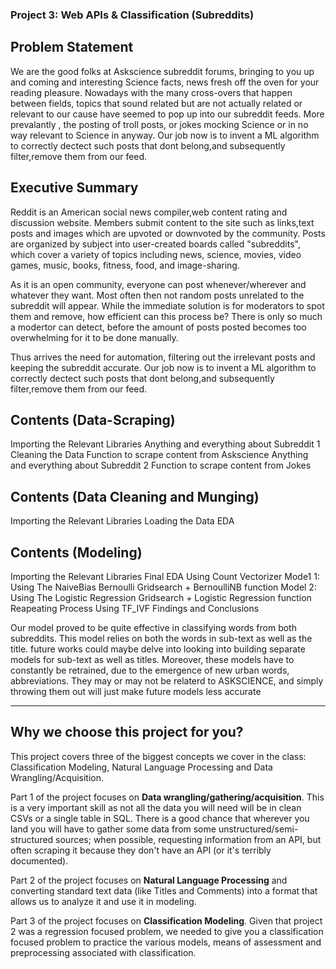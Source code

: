 ### Project 3: Web APIs & Classification (Subreddits)

## Problem Statement

We are the good folks at Askscience subreddit forums, bringing to you up and coming and interesting Science
facts, news fresh off the oven for your reading pleasure.
Nowadays with the many cross-overs that happen between fields, topics that sound related but are not actually
related or relevant to our cause have seemed to pop up into our subreddit feeds. More prevalantly , the posting
of troll posts, or jokes mocking Science or in no way relevant to Science in anyway.
Our job now is to invent a ML algorithm to correctly dectect such posts that dont belong,and subsequently
filter,remove them from our feed.

## Executive Summary

Reddit is an American social news compiler,web content rating and discussion website. Members submit content to the site such as links,text posts and images which are upvoted or downvoted by the community. Posts are organized by subject into user-created boards called "subreddits", which cover a variety of topics including news, science, movies, video games, music, books, fitness, food, and image-sharing.

As it is an open community, everyone can post whenever/wherever and whatever they want. Most often then not random posts unrelated to the subreddit will appear. While the immediate solution is for moderators to spot them and remove, how efficient can this process be? There is only so much a modertor can detect, before the amount of posts posted becomes too overwhelming for it to be done manually.

Thus arrives the need for automation, filtering out the irrelevant posts and keeping the subreddit accurate. Our job now is to invent a ML algorithm to correctly dectect such posts that dont belong,and subsequently filter,remove them from our feed.

## Contents (Data-Scraping)

Importing the Relevant Libraries
Anything and everything about Subreddit 1
Cleaning the Data
Function to scrape content from Askscience
Anything and everything about Subreddit 2
Function to scrape content from Jokes

## Contents (Data Cleaning and Munging)

Importing the Relevant Libraries
Loading the Data
EDA

## Contents (Modeling)

Importing the Relevant Libraries
Final EDA
Using Count Vectorizer
Mode1 1: Using The NaiveBias Bernoulli
Gridsearch + BernoulliNB function
Model 2: Using The Logistic Regression
Gridsearch + Logistic Regression function
Reapeating Process Using TF_IVF
Findings and Conclusions


Our model proved to be quite effective in classifying words from both subreddits. This model relies on both the words in sub-text as well as the title. future works could maybe delve into looking into building separate models for sub-text as well as titles. Moreover, these models have to constantly be retrained, due to the emergence of new urban words, abbreviations. They may or may not be relaterd to ASKSCIENCE, and simply throwing them out will just make future models less accurate

---

## Why we choose this project for you?
This project covers three of the biggest concepts we cover in the class: Classification Modeling, Natural Language Processing and Data Wrangling/Acquisition.

Part 1 of the project focuses on **Data wrangling/gathering/acquisition**. This is a very important skill as not all the data you will need will be in clean CSVs or a single table in SQL.  There is a good chance that wherever you land you will have to gather some data from some unstructured/semi-structured sources; when possible, requesting information from an API, but often scraping it because they don't have an API (or it's terribly documented).

Part 2 of the project focuses on **Natural Language Processing** and converting standard text data (like Titles and Comments) into a format that allows us to analyze it and use it in modeling.

Part 3 of the project focuses on **Classification Modeling**.  Given that project 2 was a regression focused problem, we needed to give you a classification focused problem to practice the various models, means of assessment and preprocessing associated with classification.   
